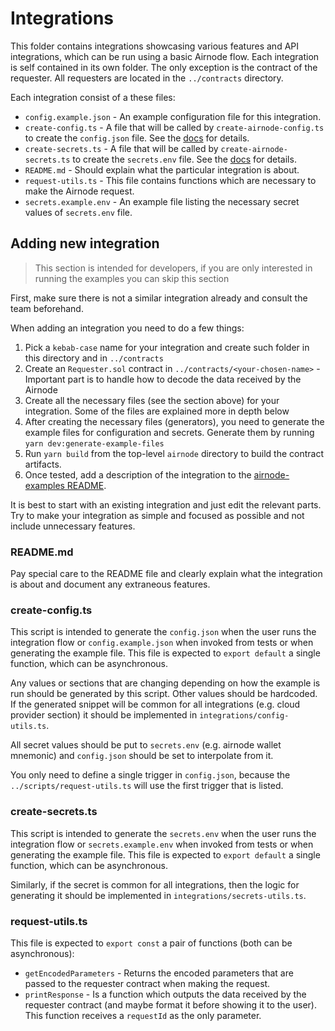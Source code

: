 # Integrations

This folder contains integrations showcasing various features and API integrations, which can be run using a basic
Airnode flow. Each integration is self contained in its own folder. The only exception is the contract of the requester.
All requesters are located in the `../contracts` directory.

Each integration consist of a these files:

- `config.example.json` - An example configuration file for this integration.
- `create-config.ts` - A file that will be called by `create-airnode-config.ts` to create the `config.json` file. See
  the [docs](https://docs.api3.org/reference/airnode/latest/understand/configuring.html#creating-config-json) for
  details.
- `create-secrets.ts` - A file that will be called by `create-airnode-secrets.ts` to create the `secrets.env` file. See
  the [docs](https://docs.api3.org/reference/airnode/latest/understand/configuring.html#creating-secrets-env) for
  details.
- `README.md` - Should explain what the particular integration is about.
- `request-utils.ts` - This file contains functions which are necessary to make the Airnode request.
- `secrets.example.env` - An example file listing the necessary secret values of `secrets.env` file.

## Adding new integration

> This section is intended for developers, if you are only interested in running the examples you can skip this section

First, make sure there is not a similar integration already and consult the team beforehand.

When adding an integration you need to do a few things:

1. Pick a `kebab-case` name for your integration and create such folder in this directory and in `../contracts`
2. Create an `Requester.sol` contract in `../contracts/<your-chosen-name>` - Important part is to handle how to decode
   the data received by the Airnode
3. Create all the necessary files (see the section above) for your integration. Some of the files are explained more in
   depth below
4. After creating the necessary files (generators), you need to generate the example files for configuration and
   secrets. Generate them by running `yarn dev:generate-example-files`
5. Run `yarn build` from the top-level `airnode` directory to build the contract artifacts.
6. Once tested, add a description of the integration to the
   [airnode-examples README](https://github.com/api3dao/airnode/blob/master/packages/airnode-examples/README.md).

It is best to start with an existing integration and just edit the relevant parts. Try to make your integration as
simple and focused as possible and not include unnecessary features.

### README.md

Pay special care to the README file and clearly explain what the integration is about and document any extraneous
features.

### create-config.ts

This script is intended to generate the `config.json` when the user runs the integration flow or `config.example.json`
when invoked from tests or when generating the example file. This file is expected to `export default` a single
function, which can be asynchronous.

Any values or sections that are changing depending on how the example is run should be generated by this script. Other
values should be hardcoded. If the generated snippet will be common for all integrations (e.g. cloud provider section)
it should be implemented in `integrations/config-utils.ts`.

All secret values should be put to `secrets.env` (e.g. airnode wallet mnemonic) and `config.json` should be set to
interpolate from it.

You only need to define a single trigger in `config.json`, because the `../scripts/request-utils.ts` will use the first
trigger that is listed.

### create-secrets.ts

This script is intended to generate the `secrets.env` when the user runs the integration flow or `secrets.example.env`
when invoked from tests or when generating the example file. This file is expected to `export default` a single
function, which can be asynchronous.

Similarly, if the secret is common for all integrations, then the logic for generating it should be implemented in
`integrations/secrets-utils.ts`.

### request-utils.ts

This file is expected to `export const` a pair of functions (both can be asynchronous):

- `getEncodedParameters` - Returns the encoded parameters that are passed to the requester contract when making the
  request.
- `printResponse` - Is a function which outputs the data received by the requester contract (and maybe format it before
  showing it to the user). This function receives a `requestId` as the only parameter.
